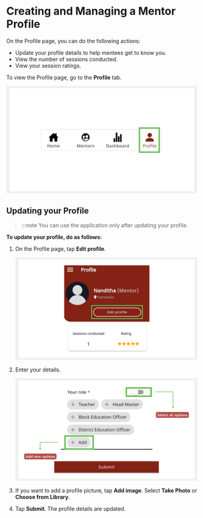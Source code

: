 # Creating and Managing a Mentor Profile

On the Profile page, you can do the following actions:

* Update your profile details to help mentees get to know you.
* View the number of sessions conducted. 
* View your session ratings.

To view the Profile page, go to the **Profile** tab.

![profile icon](media/profile-icon.png)

## Updating your Profile

> :::note 
> You can use the application only after updating your profile. 

**To update your profile, do as follows:**

1.  On the Profile page, tap **Edit profile**.

    ![edit profile](media/editmentorprofile.png)

2.  Enter your details.

    ![profile details page](media/creatingprofile.png)

3.  If you want to add a profile picture, tap **Add image**. Select **Take Photo** or **Choose from Library**.

4.  Tap **Submit**. The profile details are updated.